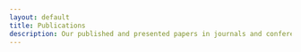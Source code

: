 ```yaml
---
layout: default
title: Publications
description: Our published and presented papers in journals and conferences
---
```

